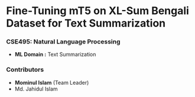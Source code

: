 # Fine-Tuning mT5 on XL-Sum Bengali Dataset for Text Summarization
### CSE495: Natural Language Processing
- <b>ML Domain :</b> Text Summarization

### Contributors
- <b>Mominul Islam</b> (Team Leader)
- Md. Jahidul Islam

